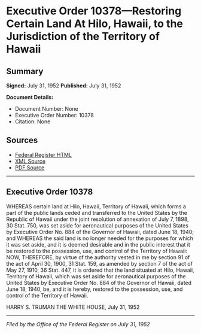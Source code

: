 # Executive Order 10378—Restoring Certain Land At Hilo, Hawaii, to the Jurisdiction of the Territory of Hawaii

## Summary

**Signed:** July 31, 1952
**Published:** July 31, 1952

**Document Details:**
- Document Number: None
- Executive Order Number: 10378
- Citation: None

## Sources
- [Federal Register HTML](https://www.presidency.ucsb.edu/documents/executive-order-10378-restoring-certain-land-hilo-hawaii-the-jurisdiction-the-territory)
- [XML Source](None)
- [PDF Source](None)

---

## Executive Order 10378

WHEREAS certain land at Hilo, Hawaii, Territory of Hawaii, which forms a part of the public lands ceded and transferred to the United States by the Republic of Hawaii under the joint resolution of annexation of July 7, 1898, 30 Stat. 750, was set aside for aeronautical purposes of the United States by Executive Order No. 884 of the Governor of Hawaii, dated June 18, 1940; and
WHEREAS the said land is no longer needed for the purposes for which it was set aside, and it is deemed desirable and in the public interest that it be restored to the possession, use, and control of the Territory of Hawaii:
NOW, THEREFORE, by virtue of the authority vested in me by section 91 of the act of April 30, 1900, 31 Stat. 159, as amended by section 7 of the act of May 27, 1910, 36 Stat. 447, it is ordered that the land situated at Hilo, Hawaii, Territory of Hawaii, which was set aside for aeronautical purposes of the United States by Executive Order No. 884 of the Governor of Hawaii, dated June 18, 1940, be, and it is hereby, restored to the possession, use, and control of the Territory of Hawaii.

HARRY S. TRUMAN
THE WHITE HOUSE,
July 31, 1952

---

*Filed by the Office of the Federal Register on July 31, 1952*
